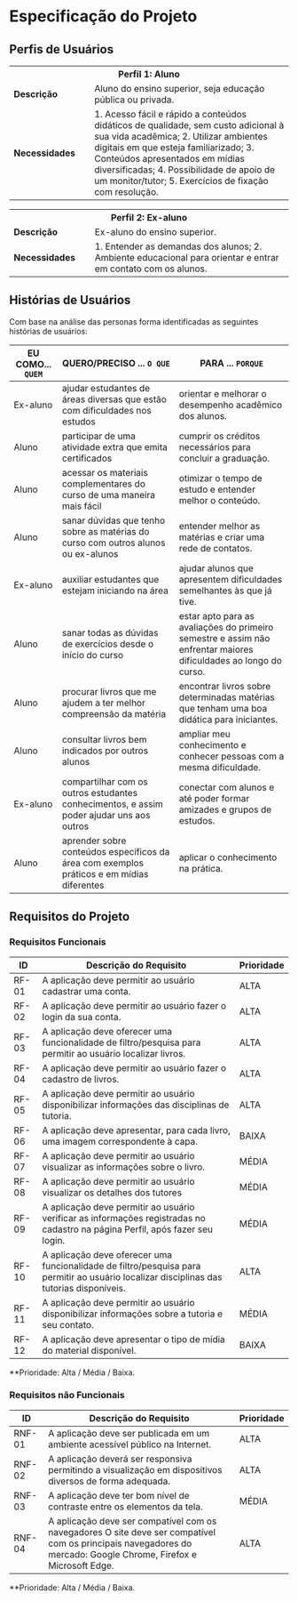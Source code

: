 # Especificação do Projeto

## Perfis de Usuários

<table>
<tbody>
<tr align=center>
<th colspan="2">Perfil 1: Aluno </th>
</tr>
<tr>
<td width="150px"><b>Descrição</b></td>
<td width="600px">Aluno do ensino superior, seja educação pública ou privada.</td>
</tr>
<tr>
<td><b>Necessidades</b></td>
<td>
  1. Acesso fácil e rápido a conteúdos didáticos de qualidade, sem custo adicional à sua vida acadêmica;
  2. Utilizar ambientes digitais em que esteja familiarizado;
  3. Conteúdos apresentados em mídias diversificadas;
  4. Possibilidade de apoio de um monitor/tutor;
  5. Exercícios de fixação com resolução.
</td>
</tr>
</tbody>
</table>

<table>
<tbody>
<tr align=center>
<th colspan="2">Perfil 2: Ex-aluno</th>
</tr>
<tr>
<td width="150px"><b>Descrição</b></td>
<td width="600px">Ex-aluno do ensino superior.</td>
</tr>
<tr>
<td><b>Necessidades</b></td>
<td>
  1. Entender as demandas dos alunos;
  2. Ambiente educacional para orientar e entrar em contato com os alunos.
</td>
</tr>
</tbody>
</table>

## Histórias de Usuários

Com base na análise das personas forma identificadas as seguintes histórias de usuários:

|EU COMO... `QUEM`   | QUERO/PRECISO ... `O QUE` |PARA ... `PORQUE`                 |
|--------------------|---------------------------|----------------------------------|
|Ex-aluno | ajudar estudantes de áreas diversas que estão com dificuldades nos estudos  | orientar e melhorar o desempenho acadêmico dos alunos. |
|Aluno | participar de uma atividade extra que emita certificados  | cumprir os créditos necessários para concluir a graduação.  |
|Aluno|acessar os materiais complementares do curso de uma maneira mais fácil  | otimizar o tempo de estudo e entender melhor o conteúdo.  |
|Aluno | sanar dúvidas que tenho sobre as matérias do curso com outros alunos ou ex-alunos   | entender melhor as matérias e criar uma rede de contatos. |
|Ex-aluno | auxiliar estudantes que estejam iniciando na área  | ajudar alunos que apresentem dificuldades semelhantes às que já tive. |
|Aluno |sanar todas as dúvidas de exercícios desde o início do curso | estar apto para as avaliações do primeiro semestre e assim não enfrentar maiores dificuldades ao longo do curso. |
|Aluno |procurar livros que me ajudem a ter melhor compreensão da matéria  | encontrar livros sobre determinadas matérias que tenham uma boa didática para iniciantes.|
|Aluno | consultar livros bem indicados por outros alunos   | ampliar meu conhecimento e conhecer pessoas com a mesma dificuldade. |
|Ex-aluno | compartilhar com os outros estudantes conhecimentos, e assim poder ajudar uns aos outros  | conectar com alunos e até poder formar amizades e grupos de estudos. |
|Aluno | aprender sobre conteúdos específicos da área com exemplos práticos e em mídias diferentes  | aplicar o conhecimento na prática.  |

## Requisitos do Projeto

### Requisitos Funcionais

|ID    | Descrição do Requisito  | Prioridade |
|------|-----------------------------------------|----|
|RF-01| A aplicação deve permitir ao usuário cadastrar uma conta.   | ALTA | 
|RF-02| A aplicação deve permitir ao usuário fazer o login da sua conta.   | ALTA | 
|RF-03| A aplicação deve oferecer uma funcionalidade de filtro/pesquisa para permitir ao usuário localizar livros.    | ALTA |
|RF-04| A aplicação deve permitir ao usuário fazer o cadastro de livros.    | ALTA |
|RF-05| A aplicação deve permitir ao usuário disponibilizar informações das disciplinas de tutoria.  | ALTA |
|RF-06| A aplicação deve apresentar, para cada livro, uma imagem correspondente à capa.    | BAIXA |
|RF-07| A aplicação deve permitir ao usuário visualizar as informações sobre  o livro.    | MÉDIA |
|RF-08| A aplicação deve permitir ao usuário visualizar os detalhes dos tutores   | MÉDIA |
|RF-09| A aplicação deve permitir ao usuário verificar as informações registradas no cadastro na página Perfil, após fazer seu login.  | MÉDIA |
|RF-10| A aplicação deve oferecer uma funcionalidade de filtro/pesquisa para permitir ao usuário localizar disciplinas das tutorias disponíveis.  | ALTA |
|RF-11| A aplicação deve permitir ao usuário disponibilizar informações sobre a tutoria e seu contato.  | MÉDIA |
|RF-12| A aplicação deve apresentar o tipo de mídia do material disponível.   | BAIXA |

**Prioridade: Alta / Média / Baixa. 

### Requisitos não Funcionais

|ID     | Descrição do Requisito  |Prioridade |
|-------|-------------------------|----|
|RNF-01| A aplicação deve ser publicada em um ambiente acessível público na Internet.  | ALTA | 
|RNF-02| A aplicação deverá ser responsiva permitindo a visualização em dispositivos diversos de forma adequada.  | ALTA | 
|RNF-03| A aplicação deve ter bom nível de contraste entre os elementos da tela.  | MÉDIA | 
|RNF-04| A aplicação deve ser compatível com os navegadores O site deve ser compatível com os principais navegadores do mercado: Google Chrome, Firefox e Microsoft Edge.  | ALTA | 


**Prioridade: Alta / Média / Baixa.
